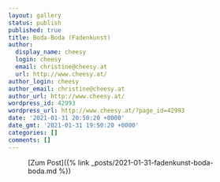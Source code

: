 ```yaml
---
layout: gallery
status: publish
published: true
title: Boda-Boda (Fadenkunst)
author:
  display_name: cheesy
  login: cheesy
  email: christine@cheesy.at
  url: http://www.cheesy.at/
author_login: cheesy
author_email: christine@cheesy.at
author_url: http://www.cheesy.at/
wordpress_id: 42993
wordpress_url: http://www.cheesy.at/?page_id=42993
date: '2021-01-31 20:50:20 +0000'
date_gmt: '2021-01-31 19:50:20 +0000'
categories: []
comments: []
---
```

<!-- wp:core-embed/wordpress {"url":"http://www.cheesy.at/2021/01/fadenkunst-boda-boda/","type":"rich","providerNameSlug":"cheesy-at","className":""} -->
<figure class="wp-block-embed-wordpress wp-block-embed is-type-rich is-provider-cheesy-at">
<div class="wp-block-embed__wrapper">
[Zum Post]({% link _posts/2021-01-31-fadenkunst-boda-boda.md %})
</div>
<figcaption><br></figcaption>
</figure>
<!-- /wp:core-embed/wordpress -->
<!-- wp:paragraph --><!-- /wp:paragraph -->
